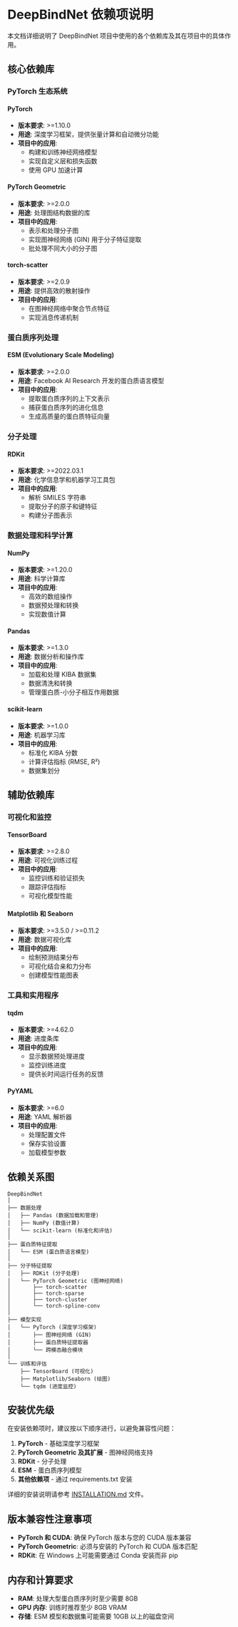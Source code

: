# DeepBindNet 依赖项说明

本文档详细说明了 DeepBindNet 项目中使用的各个依赖库及其在项目中的具体作用。

## 核心依赖库

### PyTorch 生态系统

#### PyTorch
- **版本要求**: >=1.10.0
- **用途**: 深度学习框架，提供张量计算和自动微分功能
- **项目中的应用**: 
  - 构建和训练神经网络模型
  - 实现自定义层和损失函数
  - 使用 GPU 加速计算

#### PyTorch Geometric
- **版本要求**: >=2.0.0
- **用途**: 处理图结构数据的库
- **项目中的应用**:
  - 表示和处理分子图
  - 实现图神经网络 (GIN) 用于分子特征提取
  - 批处理不同大小的分子图

#### torch-scatter
- **版本要求**: >=2.0.9
- **用途**: 提供高效的散射操作
- **项目中的应用**:
  - 在图神经网络中聚合节点特征
  - 实现消息传递机制

### 蛋白质序列处理

#### ESM (Evolutionary Scale Modeling)
- **版本要求**: >=2.0.0
- **用途**: Facebook AI Research 开发的蛋白质语言模型
- **项目中的应用**:
  - 提取蛋白质序列的上下文表示
  - 捕获蛋白质序列的进化信息
  - 生成高质量的蛋白质特征向量

### 分子处理

#### RDKit
- **版本要求**: >=2022.03.1
- **用途**: 化学信息学和机器学习工具包
- **项目中的应用**:
  - 解析 SMILES 字符串
  - 提取分子的原子和键特征
  - 构建分子图表示

### 数据处理和科学计算

#### NumPy
- **版本要求**: >=1.20.0
- **用途**: 科学计算库
- **项目中的应用**:
  - 高效的数组操作
  - 数据预处理和转换
  - 实现数值计算

#### Pandas
- **版本要求**: >=1.3.0
- **用途**: 数据分析和操作库
- **项目中的应用**:
  - 加载和处理 KIBA 数据集
  - 数据清洗和转换
  - 管理蛋白质-小分子相互作用数据

#### scikit-learn
- **版本要求**: >=1.0.0
- **用途**: 机器学习库
- **项目中的应用**:
  - 标准化 KIBA 分数
  - 计算评估指标 (RMSE, R²)
  - 数据集划分

## 辅助依赖库

### 可视化和监控

#### TensorBoard
- **版本要求**: >=2.8.0
- **用途**: 可视化训练过程
- **项目中的应用**:
  - 监控训练和验证损失
  - 跟踪评估指标
  - 可视化模型性能

#### Matplotlib 和 Seaborn
- **版本要求**: >=3.5.0 / >=0.11.2
- **用途**: 数据可视化库
- **项目中的应用**:
  - 绘制预测结果分布
  - 可视化结合亲和力分布
  - 创建模型性能图表

### 工具和实用程序

#### tqdm
- **版本要求**: >=4.62.0
- **用途**: 进度条库
- **项目中的应用**:
  - 显示数据预处理进度
  - 监控训练进度
  - 提供长时间运行任务的反馈

#### PyYAML
- **版本要求**: >=6.0
- **用途**: YAML 解析器
- **项目中的应用**:
  - 处理配置文件
  - 保存实验设置
  - 加载模型参数

## 依赖关系图

```
DeepBindNet
│
├── 数据处理
│   ├── Pandas (数据加载和管理)
│   ├── NumPy (数值计算)
│   └── scikit-learn (标准化和评估)
│
├── 蛋白质特征提取
│   └── ESM (蛋白质语言模型)
│
├── 分子特征提取
│   ├── RDKit (分子处理)
│   └── PyTorch Geometric (图神经网络)
│       ├── torch-scatter
│       ├── torch-sparse
│       ├── torch-cluster
│       └── torch-spline-conv
│
├── 模型实现
│   └── PyTorch (深度学习框架)
│       ├── 图神经网络 (GIN)
│       ├── 蛋白质特征提取器
│       └── 跨模态融合模块
│
└── 训练和评估
    ├── TensorBoard (可视化)
    ├── Matplotlib/Seaborn (绘图)
    └── tqdm (进度监控)
```

## 安装优先级

在安装依赖项时，建议按以下顺序进行，以避免兼容性问题：

1. **PyTorch** - 基础深度学习框架
2. **PyTorch Geometric 及其扩展** - 图神经网络支持
3. **RDKit** - 分子处理
4. **ESM** - 蛋白质序列模型
5. **其他依赖项** - 通过 requirements.txt 安装

详细的安装说明请参考 [INSTALLATION.md](./INSTALLATION.md) 文件。

## 版本兼容性注意事项

- **PyTorch 和 CUDA**: 确保 PyTorch 版本与您的 CUDA 版本兼容
- **PyTorch Geometric**: 必须与安装的 PyTorch 和 CUDA 版本匹配
- **RDKit**: 在 Windows 上可能需要通过 Conda 安装而非 pip

## 内存和计算要求

- **RAM**: 处理大型蛋白质序列时至少需要 8GB
- **GPU 内存**: 训练时推荐至少 8GB VRAM
- **存储**: ESM 模型和数据集可能需要 10GB 以上的磁盘空间
